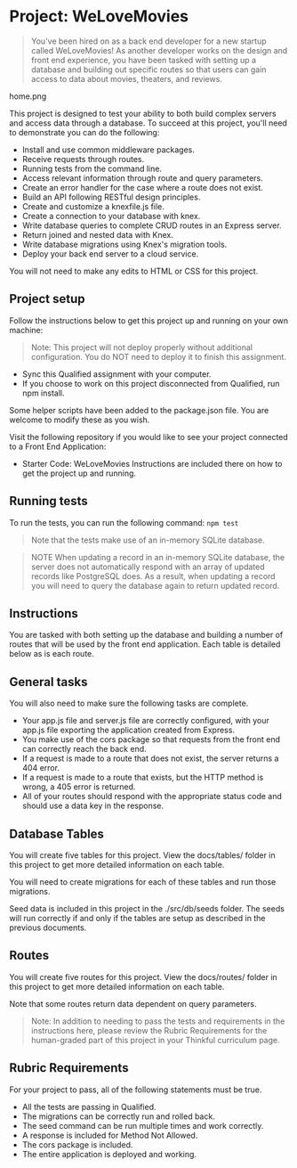 # Project: WeLoveMovies

> You've been hired on as a back end developer for a new startup called WeLoveMovies! As another developer works on the design and front end experience, you have been tasked with setting up a database and building out specific routes so that users can gain access to data about movies, theaters, and reviews.

home.png

This project is designed to test your ability to both build complex servers and access data through a database. To succeed at this project, you'll need to demonstrate you can do the following:

- Install and use common middleware packages.
- Receive requests through routes.
- Running tests from the command line.
- Access relevant information through route and query parameters.
- Create an error handler for the case where a route does not exist.
- Build an API following RESTful design principles.
- Create and customize a knexfile.js file.
- Create a connection to your database with knex.
- Write database queries to complete CRUD routes in an Express server.
- Return joined and nested data with Knex.
- Write database migrations using Knex's migration tools.
- Deploy your back end server to a cloud service.

You will not need to make any edits to HTML or CSS for this project.

## Project setup

Follow the instructions below to get this project up and running on your own machine:

> Note: This project will not deploy properly without additional configuration. You do NOT need to deploy it to finish this assignment.

- Sync this Qualified assignment with your computer.
- If you choose to work on this project disconnected from Qualified, run npm install.

Some helper scripts have been added to the package.json file. You are welcome to modify these as you wish.

Visit the following repository if you would like to see your project connected to a Front End Application:

- Starter Code: WeLoveMovies
  Instructions are included there on how to get the project up and running.

## Running tests

To run the tests, you can run the following command:
`npm test`

> Note that the tests make use of an in-memory SQLite database.

> NOTE When updating a record in an in-memory SQLite database, the server does not automatically respond with an array of updated records like PostgreSQL does. As a result, when updating a record you will need to query the database again to return updated record.

## Instructions

You are tasked with both setting up the database and building a number of routes that will be used by the front end application. Each table is detailed below as is each route.

## General tasks

You will also need to make sure the following tasks are complete.

- Your app.js file and server.js file are correctly configured, with your app.js file exporting the application created from Express.
- You make use of the cors package so that requests from the front end can correctly reach the back end.
- If a request is made to a route that does not exist, the server returns a 404 error.
- If a request is made to a route that exists, but the HTTP method is wrong, a 405 error is returned.
- All of your routes should respond with the appropriate status code and should use a data key in the response.

## Database Tables

You will create five tables for this project. View the docs/tables/ folder in this project to get more detailed information on each table.

You will need to create migrations for each of these tables and run those migrations.

Seed data is included in this project in the ./src/db/seeds folder. The seeds will run correctly if and only if the tables are setup as described in the previous documents.

## Routes

You will create five routes for this project. View the docs/routes/ folder in this project to get more detailed information on each table.

Note that some routes return data dependent on query parameters.

> Note: In addition to needing to pass the tests and requirements in the instructions here, please review the Rubric Requirements for the human-graded part of this project in your Thinkful curriculum page.

## Rubric Requirements

For your project to pass, all of the following statements must be true.

- All the tests are passing in Qualified.
- The migrations can be correctly run and rolled back.
- The seed command can be run multiple times and work correctly.
- A response is included for Method Not Allowed.
- The cors package is included.
- The entire application is deployed and working.
